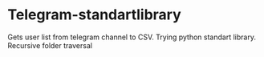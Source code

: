 # Telegram-standartlibrary
Gets user list from telegram channel to CSV. Trying python standart library. Recursive folder traversal
